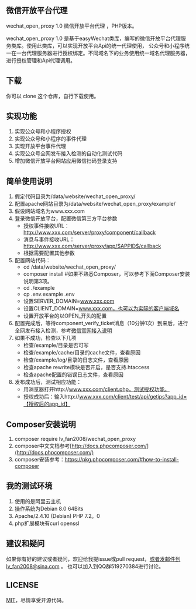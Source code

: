 ## 微信开放平台代理 

wechat_open_proxy 1.0 微信开放平台代理 ，PHP版本。

wechat_open_proxy 1.0 是基于easyWechat类库，编写的微信开放平台代理服务类库。使用此类库，可以实现开放平台Api的统一代理使用，
公众号和小程序统一在一台代理服务器进行授权绑定。不同域名下的业务使用统一域名代理服务器，进行授权管理和Api代理调用。

## 下载
你可以 clone 这个仓库，自行下载使用。

## 实现功能
1. 实现公众号和小程序授权
2. 实现公众号和小程序的事件代理
3. 实现开放平台事件代理
4. 实现公众号全网发布接入检测的自动化测试代码
5. 增加微信开放平台网站应用微信扫码登录支持

## 简单使用说明
1. 假定代码目录为/data/website/wechat_open_proxy/
2. 配置apache网站目录为/data/website/wechat_open_proxy/example/
3. 假设网站域名为www.xxx.com
4. 登录微信开放平台，配置微信第三方平台参数
    * 授权事件接收URL：http://www.xxx.com/server/proxy/component/callback
    * 消息与事件接收URL：http://www.xxx.com/server/proxy/app/$APPID$/callback
    * 根据需要配置其他参数
5. 配置网站代码：
    * cd /data/website/wechat_open_proxy/
    * composer install #如果不熟悉Composer，可以参考下面Composer安装说明第3项。
    * cd ./example
    * cp .env.example .env
    * 设置SERVER_DOMAIN=www.xxx.com
    * 设置CLIENT_DOMAIN=www.xxx.com，也可以为实际的客户端域名
    * 设置开放平台的以OPEN_开头的配置
6. 配置完成后，等待component_verify_ticket消息（10分钟1次）到来后，进行全网发布接入检测，参考[微信官网接入说明](https://open.weixin.qq.com/cgi-bin/showdocument?action=dir_list&t=resource/res_list&verify=1&id=open1419318611&token=&lang=zh_CN)
7. 如果不成功，检查以下几项
    * 检查/example/目录是否可写
    * 检查/example/cache/目录的cache文件，查看原因
    * 检查/example/log/目录的日志文件，查看原因
    * 检查apache rewrite模块是否开启，是否支持.htaccess
    * 检查apache配置的错误日志文件，查看原因
8. 发布成功后，测试相应功能：
    * 用浏览器打开http://www.xxx.com/client.php，测试授权功能。
    * 授权成功后：输入http://www.xxx.com/client/test/api/getips?app_id=【授权后的app_id】
    
## Composer安装说明
1. composer require lv_fan2008/wechat_open_proxy
2. composer中文文档参考[http://docs.phpcomposer.com/](http://docs.phpcomposer.com/)
3. composer安装参考：https://pkg.phpcomposer.com/#how-to-install-composer


## 我的测试环境
1. 使用的是阿里云主机
2. 操作系统为Debian 8.0 64Bits
3. Apache/2.4.10 (Debian) PHP 7.2。0
4. php扩展模块有curl openssl

## 建议和疑问

如果你有好的建议或者疑问，欢迎给我提issue或pull request，或者发邮件到lv_fan2008@sina.com 。
也可以加入到QQ群519270384进行讨论。

## LICENSE

[MIT](https://opensource.org/licenses/MIT)，尽情享受开源代码。

